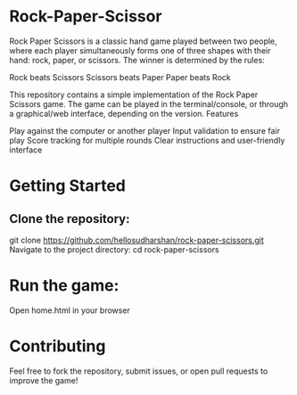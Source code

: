 # Rock-Paper-Scissor
Rock Paper Scissors is a classic hand game played between two people, where each player simultaneously forms one of three shapes with their hand: rock, paper, or scissors.
The winner is determined by the rules:

Rock beats Scissors
Scissors beats Paper
Paper beats Rock

This repository contains a simple implementation of the Rock Paper Scissors game. The game can be played in the terminal/console, or through a graphical/web interface, depending on the version.
Features

Play against the computer or another player
Input validation to ensure fair play
Score tracking for multiple rounds
Clear instructions and user-friendly interface

# Getting Started

## Clone the repository:
git clone https://github.com/hellosudharshan/rock-paper-scissors.git
Navigate to the project directory:
cd rock-paper-scissors

# Run the game:
Open home.html in your browser

# Contributing
Feel free to fork the repository, submit issues, or open pull requests to improve the game!
